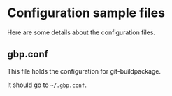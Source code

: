 Configuration sample files
==========================

Here are some details about the configuration files.

gbp.conf
--------

This file holds the configuration for git-buildpackage.

It should go to `~/.gbp.conf`.
